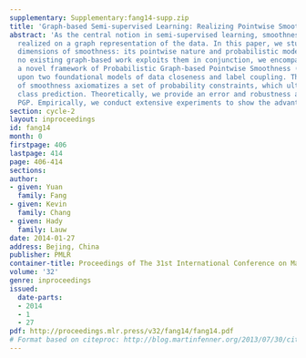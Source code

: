 ```yaml
---
supplementary: Supplementary:fang14-supp.zip
title: 'Graph-based Semi-supervised Learning: Realizing Pointwise Smoothness Probabilistically'
abstract: 'As the central notion in semi-supervised learning, smoothness is often
  realized on a graph representation of the data. In this paper, we study two complementary
  dimensions of smoothness: its pointwise nature and probabilistic modeling. While
  no existing graph-based work exploits them in conjunction, we encompass both in
  a novel framework of Probabilistic Graph-based Pointwise Smoothness (PGP), building
  upon two foundational models of data closeness and label coupling. This new form
  of smoothness axiomatizes a set of probability constraints, which ultimately enables
  class prediction. Theoretically, we provide an error and robustness analysis of
  PGP. Empirically, we conduct extensive experiments to show the advantages of PGP.'
section: cycle-2
layout: inproceedings
id: fang14
month: 0
firstpage: 406
lastpage: 414
page: 406-414
sections: 
author:
- given: Yuan
  family: Fang
- given: Kevin
  family: Chang
- given: Hady
  family: Lauw
date: 2014-01-27
address: Bejing, China
publisher: PMLR
container-title: Proceedings of The 31st International Conference on Machine Learning
volume: '32'
genre: inproceedings
issued:
  date-parts:
  - 2014
  - 1
  - 27
pdf: http://proceedings.mlr.press/v32/fang14/fang14.pdf
# Format based on citeproc: http://blog.martinfenner.org/2013/07/30/citeproc-yaml-for-bibliographies/
---
```

